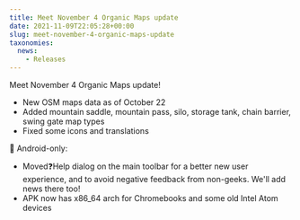 ```yaml
---
title: Meet November 4 Organic Maps update
date: 2021-11-09T22:05:28+00:00
slug: meet-november-4-organic-maps-update
taxonomies:
  news:
    - Releases
---
```


Meet November 4 Organic Maps update!

- New OSM maps data as of October 22
- Added mountain saddle, mountain pass, silo, storage tank, chain barrier, swing gate map types
- Fixed some icons and translations

🤖 Android-only:

- Moved❓Help dialog on the main toolbar for a better new user experience, and to avoid negative feedback from non-geeks. We'll add news there too!
- APK now has x86\_64 arch for Chromebooks and some old Intel Atom devices
